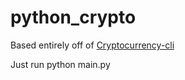 # python_crypto

Based entirely off of [Cryptocurrency-cli](https://www.npmjs.com/package/cryptocurrency-cli)

Just run python main.py
